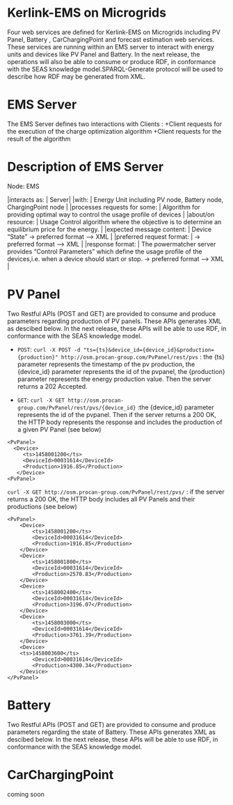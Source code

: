 # Kerlink-EMS on Microgrids

Four  web services are defined for Kerlink-EMS  on Microgrids including PV Panel, Battery , CarChargingPoint  and forecast estimation  web services. These services are running within an EMS server to interact with energy units and devices like PV Panel and Battery.  In the next release, the operations will also be able to consume or produce RDF, in conformance with the SEAS knowledge model.SPARQL-Generate protocol will be used to describe how RDF may be generated from XML.

# EMS Server

The EMS  Server defines two interactions with Clients :
	+Client requests for the execution of the charge optimization algorithm
	+Client requests for the result of the algorithm

# Description of EMS Server 

Node: EMS

|interacts as:                | Server|
|with:                        | Energy Unit including PV node, Battery node, ChargingPoint node |
|processes requests for some: |	Algorithm for providing optimal way to control the usage profile of devices | 
|about/on resource:	| Usage Control algorithm where the objective is to determine an equilibrium price for the energy. |
|expected message content:    | Device “State” -> preferred format --> XML |
|preferred request format:    | -> preferred format --> XML |
|response format:	     | The powermatcher server provides “Control Parameters” which define the usage profile of the devices,i.e. when a device should start or stop. -> preferred format --> XML | 					

# PV Panel

Two Restful APIs (POST and GET) are provided to consume and produce parameters regarding production of PV panels. These APIs generates XML as descibed below. In the next release, these APIs will be able to use RDF, in conformance with the SEAS knowledge model.

+ `POST`:
`curl -X POST -d "ts={ts}&device_id={device_id}&production={production}" http://osm.procan-group.com/PvPanel/rest/pvs` :  the {ts} parameter represents the timestamp of the pv production, the {device_id} parameter represents the id of the pvpanel, the {production} parameter represents the energy production value. Then the server returns a 202 Accepted.

+ `GET`:
`curl -X GET http://osm.procan-group.com/PvPanel/rest/pvs/{device_id}` :the {device_id} parameter represents the id of the pvpanel. Then if the server returns a 200 OK, the HTTP body represents the response and includes the production of a given PV Panel (see below)

```
<PvPanel>
  <Device>
     <ts>1458001200</ts>
     <DeviceId>00031614</DeviceId>
     <Production>1916.85</Production>
   </Device>
<PvPanel>
```


`curl -X GET http://osm.procan-group.com/PvPanel/rest/pvs/` : if the server returns a 200 OK, the HTTP body includes all PV Panels and their productions (see below)

```
<PvPanel>
	<Device>
		<ts>1458001200</ts>
		<DeviceId>00031614</DeviceId>
		<Production>1916.85</Production>
	</Device>
	<Device>
		<ts>1458001800</ts>
		<DeviceId>00031614</DeviceId>
		<Production>2570.83</Production>
	</Device>
	<Device>
		<ts>1458002400</ts>
		<DeviceId>00031614</DeviceId>
		<Production>3196.07</Production>
	</Device>
	<Device>
		<ts>1458003000</ts>
		<DeviceId>00031614</DeviceId>
		<Production>3761.39</Production>
	</Device>
	<Device>
	<ts>1458003600</ts>
		<DeviceId>00031614</DeviceId>
		<Production>4300.34</Production>
	</Device>
</PvPanel>
```

# Battery

 Two Restful APIs (POST and GET) are provided to consume and produce parameters regarding  the state of Battery. These APIs generates XML as descibed below. In the next release, these APIs will be able to use RDF, in conformance with the SEAS knowledge model.
 

# CarChargingPoint
coming soon
